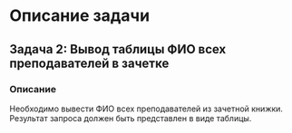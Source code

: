 # Описание задачи

## Задача 2: Вывод таблицы ФИО всех преподавателей в зачетке

### Описание
Необходимо вывести ФИО всех преподавателей из зачетной книжки. 
Результат запроса должен быть представлен в виде таблицы.

